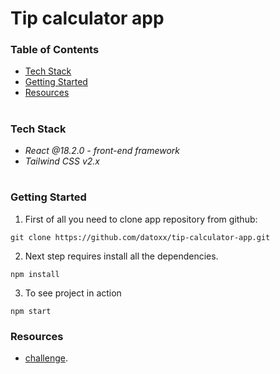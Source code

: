 # Tip calculator app

### Table of Contents
* [Tech Stack](#Tech-Stack)
* [Getting Started](#Getting-Started)
* [Resources](#Resources)

#
### Tech Stack

*  *React @18.2.0 - front-end framework*
*  *Tailwind CSS v2.x*

#
### Getting Started
1. First of all you need to clone app repository from github:
```
git clone https://github.com/datoxx/tip-calculator-app.git
```
2. Next step requires install all the dependencies.

```
npm install
```
3. To see project in action 

```
npm start
```
### Resources
* [challenge](https://www.frontendmentor.io/challenges/tip-calculator-app-ugJNGbJUX).